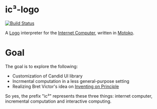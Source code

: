 # ic³-logo

[![Build Status](https://travis-ci.org/chenyan2002/ic-logo.svg?branch=master)](https://travis-ci.org/chenyan2002/ic-logo?branch=master)

A [Logo](https://en.wikipedia.org/wiki/Logo_(programming_language)) interpreter for the [Internet Computer](https://dfinity.org), written in [Motoko](https://dfinity.org/faq/what-is-motoko).

# Goal

The goal is to explore the following:
- Customization of Candid UI library
- Incrmental computation in a less general-purpose setting
- Realizing Bret Victor's idea on [Inventing on Principle](https://vimeo.com/36579366)

So yes, the prefix "ic³" represents these three things: internet computer, incremental computation and interactive computing.
